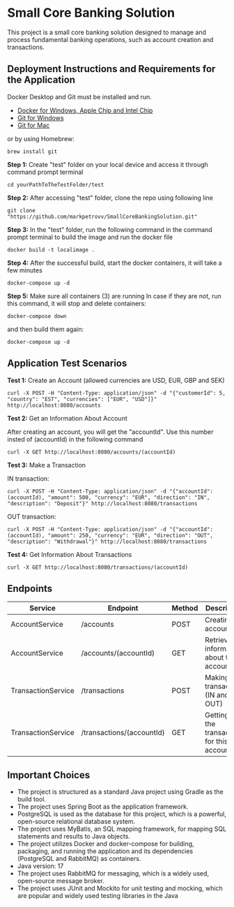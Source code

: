 # Small Core Banking Solution
This project is a small core banking solution designed to manage and process fundamental banking operations, such as account creation and transactions.

## Deployment Instructions and Requirements for the Application
Docker Desktop and Git must be installed and run.
  - [Docker for Windows, Apple Chip and Intel Chip](https://www.docker.com/products/docker-desktop/)
  - [Git for Windows](https://gitforwindows.org/)
  - [Git for Mac](https://sourceforge.net/projects/git-osx-installer/)
  
  or
  by using Homebrew:
  
  ````
  brew install git
  ````
  
**Step 1:** Create "test" folder on your local device and access it through command prompt terminal
````
cd yourPathToTheTestFolder/test
````

**Step 2:** After accessing "test" folder, clone the repo using following line
````
git clone "https://github.com/markpetrovv/SmallCoreBankingSolution.git"
````
**Step 3:** In the "test" folder, run the following command in the command prompt terminal to build the image and run the docker file
````
docker build -t localimage .
````
**Step 4:** After the successful build, start the docker containers, it will take a few minutes
````
docker-compose up -d
````
**Step 5:** Make sure all containers (3) are running
In case if they are not, run this command, it will stop and delete containers:
````
docker-compose down
````
and then build them again:
````
docker-compose up -d
````

## Application Test Scenarios
**Test 1:** Create an Account (allowed currencies are USD, EUR, GBP and SEK)
````
curl -X POST -H "Content-Type: application/json" -d "{"customerId": 5, "country": "EST", "currencies": ["EUR", "USD"]}" http://localhost:8080/accounts
````
**Test 2:** Get an Information About Account

After creating an account, you will get the "accountId". Use this number insted of (accountId) in the following command
````
curl -X GET http://localhost:8080/accounts/(accountId)
````
**Test 3:** Make a Transaction

IN transaction:
````
curl -X POST -H "Content-Type: application/json" -d "{"accountId": (accountId), "amount": 500, "currency": "EUR", "direction": "IN", "description": "Deposit"}" http://localhost:8080/transactions
````
OUT transaction:
````
curl -X POST -H "Content-Type: application/json" -d "{"accountId": (accountId), "amount": 250, "currency": "EUR", "direction": "OUT", "description": "Withdrawal"}" http://localhost:8080/transactions
````
**Test 4:** Get Information About Transactions
````
curl -X GET http://localhost:8080/transactions/(accountId)
````

## Endpoints
| Service  | Endpoint | Method  | Description |
| ------------- | ------------- | ------------- | ------------- |
| AccountService  | /accounts  | POST | Creating an account |
| AccountService  | /accounts/(accountId)  | GET | Retrieving information about the account |
| TransactionService  | /transactions  | POST | Making a transactin (IN and OUT) |
| TransactionService  | /transactions/(accountId)  | GET | Getting all the transactions for this account |

## Important Choices
  - The project is structured as a standard Java project using Gradle as the build tool.
  - The project uses Spring Boot as the application framework.
  - PostgreSQL is used as the database for this project, which is a powerful, open-source relational database system.
  - The project uses MyBatis, an SQL mapping framework, for mapping SQL statements and results to Java objects.
  - The project utilizes Docker and docker-compose for building, packaging, and running the application and its dependencies (PostgreSQL and RabbitMQ) as containers.
  - Java version: 17
  - The project uses RabbitMQ for messaging, which is a widely used, open-source message broker.
  - The project uses JUnit and Mockito for unit testing and mocking, which are popular and widely used testing libraries in the Java
